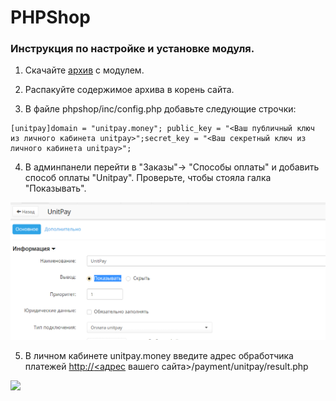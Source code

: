 # PHPShop

### Инструкция по настройке и установке модуля. <a id="instrukciya-po-nastroike-i-ustanovke-modulya"></a>

1. Скачайте [архив](https://github.com/unitpay/phpshop-module/archive/master.zip) с модулем.

2. Распакуйте содержимое архива в корень сайта.

3. В файле phpshop/inc/config.php добавьте следующие строчки:

```text
[unitpay]​domain = "unitpay.money";​ public_key = "<Ваш публичный ключ из личного кабинета unitpay>";​secret_key = "<Ваш секретный ключ из личного кабинета unitpay>";
```

4. В админпанели перейти в "Заказы"-&gt; "Способы оплаты" и добавить способ оплаты "Unitpay". Проверьте, чтобы стояла галка "Показывать".

![](../../.gitbook/assets/php1.png)

5. В личном кабинете unitpay.money введите адрес обработчика платежей [http://](http:)​[&lt;адрес](http://xn--/%3C-8cdug0fj/) вашего сайта&gt;/payment/unitpay/result.php

![](https://d33v4339jhl8k0.cloudfront.net/docs/assets/551a91dbe4b0221aadf24410/images/58cc04892c7d3a79f5f8d4f5/file-8ygNqAPAqM.png)

